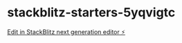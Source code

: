 # stackblitz-starters-5yqvigtc

[Edit in StackBlitz next generation editor ⚡️](https://stackblitz.com/~/github.com/firemoney81-naldon/stackblitz-starters-5yqvigtc)